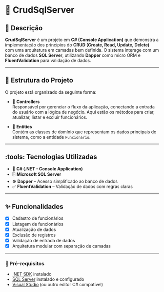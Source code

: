 # :briefcase: CrudSqlServer

## :book: Descrição

**CrudSqlServer** é um projeto em **C# (Console Application)** que demonstra a implementação dos princípios do **CRUD (Create, Read, Update, Delete)** com uma arquitetura em camadas bem definida. O sistema interage com um banco de dados **SQL Server**, utilizando **Dapper** como micro ORM e **FluentValidation** para validação de dados.

---

## :bricks: Estrutura do Projeto

O projeto está organizado da seguinte forma:

- :open_file_folder: **Controllers**  
  Responsável por gerenciar o fluxo da aplicação, conectando a entrada do usuário com a lógica de negócio. Aqui estão os métodos para criar, atualizar, listar e excluir funcionários.

- :open_file_folder: **Entities**  
  Contém as classes de domínio que representam os dados principais do sistema, como a entidade `Funcionario`.

---

## :tools: Tecnologias Utilizadas

- :receipt: **C# (.NET - Console Application)**
- :file_cabinet: **Microsoft SQL Server**
- :gear: **Dapper** – Acesso simplificado ao banco de dados
- :white_check_mark: **FluentValidation** – Validação de dados com regras claras

---

## :sparkles: Funcionalidades

- [x] Cadastro de funcionários  
- [x] Listagem de funcionários  
- [x] Atualização de dados  
- [x] Exclusão de registros  
- [x] Validação de entrada de dados  
- [x] Arquitetura modular com separação de camadas  

---



### :pushpin: Pré-requisitos

- [.NET SDK](https://dotnet.microsoft.com/download) instalado  
- [SQL Server](https://www.microsoft.com/pt-br/sql-server/sql-server-downloads) instalado e configurado  
- [Visual Studio](https://visualstudio.microsoft.com/) (ou outro editor C# compatível)  
